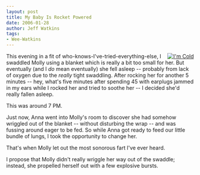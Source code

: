 ```yaml
---
layout: post
title: My Baby Is Rocket Powered
date: 2006-01-28
author: Jeff Watkins
tags:
- Wee-Watkins
---
```


<div style="float:right" class="figure"><a href="http://www.flickr.com/photo.gne?id=92413545"><img class="photo" src="http://static.flickr.com/14/92413545_f07f26549b.jpg" alt="I'm Cold" border="0"></a> </div>

This evening in a fit of who-knows-I've-tried-everything-else, I swaddled Molly using a blanket which is really a bit too small for her. But eventually (and I *do* mean eventually) she fell asleep -- probably from lack of oxygen due to the *really* tight swaddling. After rocking her for another 5 minutes -- hey, what's five minutes after spending 45 with earplugs jammed in my ears while I rocked her and tried to soothe her -- I decided she'd really fallen asleep.

This was around 7 PM.

Just now, Anna went into Molly's room to discover she had somehow wriggled out of the blanket -- without disturbing the wrap -- and was fussing around eager to be fed. So while Anna got ready to feed our little bundle of lungs, I took the opportunity to change her.

That's when Molly let out the most sonorous fart I've ever heard.

I propose that Molly didn't really wriggle her way out of the swaddle; instead, she propelled herself out with a few explosive bursts.
